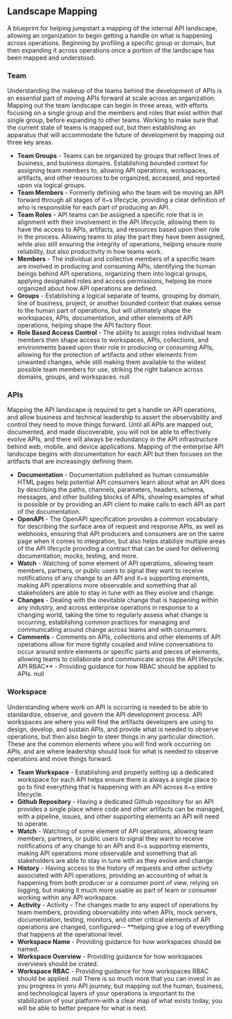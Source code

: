 ## Landscape Mapping 
A blueprint for helping jumpstart a mapping of the internal API landscape, allowing an organization to begin getting a handle on what is happening across operations. Beginning by profiling a specific group or domain, but then expanding it across operations once a portion of the landscape has been mapped and understood. 

### Team 
Understanding the makeup of the teams behind the development of APIs is an essential part of moving APIs forward at scale across an organization. Mapping out the team landscape can begin in three areas, with efforts focusing on a single group and the members and roles that exist within that single group, before expanding to other teams. Working to make sure that the current state of teams is mapped out, but then establishing an apparatus that will accommodate the future of development by mapping out three key areas. 

- **Team Groups** - Teams can be organized by groups that reflect lines of business, and business domains. Establishing bounded context for assigning team members to, allowing API operations, workspaces, artifacts, and other resources to be organized, accessed, and reported upon via logical groups. 
- **Team Members** - Formerly defining who the team will be moving an API forward through all stages of it~s lifecycle, providing a clear definition of who is responsible for each part of producing an API. 
- **Team Roles** - API teams can be assigned a specific role that is in alignment with their involvement in the API lifecycle, allowing them to have the access to APIs, artifacts, and resources based upon their role in the process. Allowing teams to play the part they have been assigned, while also still ensuring the integrity of operations, helping ensure more reliability, but also productivity in how teams work. 
- **Members** - The individual and collective members of a specific team are involved in producing and consuming APIs, identifying the human beings behind API operations, organizing them into logical groups, applying designated roles and access permissions, helping be more organized about how API operations are defined. 
- **Groups** - Establishing a logical separate of teams, grouping by domain, line of business, project, or another bounded context that makes sense to the human part of operations, but will ultimately shape the workspaces, APIs, documentation, and other elements of API operations, helping shape the API factory floor. 
- **Role Based Access Control** - The ability to assign roles individual team members then shape access to workspaces, APIs, collections, and environments based upon their role in producing or consuming APIs, allowing for the protection of artifacts and other elements from unwanted changes, while still making them available to the widest possible team members for use, striking the right balance across domains, groups, and workspaces. 
null 
### APIs 
Mapping the API landscape is required to get a handle on API operations, and allow business and technical leadership to assert the observability and control they need to move things forward. Until all APIs are mapped out, documented, and made discoverable, you will not be able to effectively evolve APIs, and there will always be redundancy in the API infrastructure behind web, mobile, and device applications. Mapping of the enterprise API landscape begins with documentation for each API but then focuses on the artifacts that are increasingly defining them. 

- **Documentation** - Documentation published as human consumable HTML pages help potential API consumers learn about what an API does by describing the paths, channels, parameters, headers, schema, messages, and other building blocks of APIs, showing examples of what is possible or by providing an API client to make calls to each API as part of the documentation. 
- **OpenAPI** - The OpenAPI specification provides a common vocabulary for describing the surface area of request and response APIs, as well as webhooks, ensuring that API producers and consumers are on the same page when it comes to integration, but also helps stabilize multiple areas of the API lifecycle providing a contract that can be used for delivering documentation, mocks, testing, and more. 
- **Watch** - Watching of some element of API operations, allowing team members, partners, or public users to signal they want to receive notifications of any change to an API and it~s supporting elements, making API operations more observable and something that all stakeholders are able to stay in tune with as they evolve and change. 
- **Changes** - Dealing with the inevitable change that is happening within any industry, and across enterprise operations in response to a changing world, taking the time to regularly assess what change is occurring, establishing common practices for managing and communicating around change across teams and with consumers. 
- **Comments** - Comments on APIs, collections and other elements of API operations allow for more tightly coupled and inline conversations to occur around entire elements or specific parts and pieces of elements, allowing teams to collaborate and communicate across the API lifecycle. API RBAC** - Providing guidance for how RBAC should be applied to APIs. 
null 
### Workspace 
Understanding where work on API is occurring is needed to be able to standardize, observe, and govern the API development process. API workspaces are where you will find the artifacts developers are using to design, develop, and sustain APIs, and provide what is needed to observe operations, but then also begin to steer things in any particular direction. These are the common elements where you will find work occurring on APIs, and are where leadership should look for what is needed to observe operations and move things forward. 

- **Team Workspace** - Establishing and properly setting up a dedicated workspace for each API helps ensure there is always a single place to go to find everything that is happening with an API across it~s entire lifecycle. 
- **Github Repository** - Having a dedicated Github repository for an API provides a single place where code and other artifacts can be managed, with a pipeline, issues, and other supporting elements an API will need to operate. 
- **Watch** - Watching of some element of API operations, allowing team members, partners, or public users to signal they want to receive notifications of any change to an API and it~s supporting elements, making API operations more observable and something that all stakeholders are able to stay in tune with as they evolve and change. 
- **History** - Having access to the history of requests and other activity associated with API operations, providing an accounting of what is happening from both producer or a consumer point of view, relying on logging, but making it much more usable as part of team or consumer working within any API workspace. 
- **Activity** - Activity - The changes made to any aspect of operations by team members, providing observability into when APIs, mock servers, documentation, testing, monitors, and other critical elements of API operations are changed, configured-- **helping give a log of everything that happens at the operational level. 
- **Workspace Name** - Providing guidance for how workspaces should be named. 
- **Workspace Overview** - Providing guidance for how workspaces overviews should be crated. 
- **Workspace RBAC** - Providing guidance for how workspaces RBAC should be applied. 
null 
There is so much more that you can invest in as you progress in yoru API journey, but mapping out the human, business, and technological layers of your operations is important to the stabilization of your platform–with a clear map of what exists today, you will be able to better prepare for what is next. 
